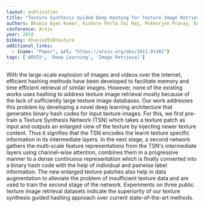 ```yaml
---
layout: publication
title: "Texture Synthesis Guided Deep Hashing for Texture Image Retrieval"
authors: Bhunia Ayan Kumar, Kishore Perla Sai Raj, Mukherjee Pranay, Das Abhirup, Roy Partha Pratim
conference: Arxiv
year: 2018
bibkey: bhunia2018texture
additional_links:
  - {name: "Paper", url: "https://arxiv.org/abs/1811.01401"}
tags: ['ARXIV', 'Deep Learning', 'Image Retrieval']
---
```

With the large-scale explosion of images and videos over the internet, efficient
hashing methods have been developed to facilitate memory and time efficient
retrieval of similar images. However, none of the existing works uses hashing to
address texture image retrieval mostly because of the lack of sufficiently large
texture image databases. Our work addresses this problem by developing a novel
deep learning architecture that generates binary hash codes for input texture
images. For this, we first pre-train a Texture Synthesis Network (TSN) which
takes a texture patch as input and outputs an enlarged view of the texture by
injecting newer texture content. Thus it signifies that the TSN encodes the
learnt texture specific information in its intermediate layers. In the next
stage, a second network gathers the multi-scale feature representations from the
TSN's intermediate layers using channel-wise attention, combines them in a
progressive manner to a dense continuous representation which is finally
converted into a binary hash code with the help of individual and pairwise label
information. The new enlarged texture patches also help in data augmentation to
alleviate the problem of insufficient texture data and are used to train the
second stage of the network. Experiments on three public texture image retrieval
datasets indicate the superiority of our texture synthesis guided hashing
approach over current state-of-the-art methods.
